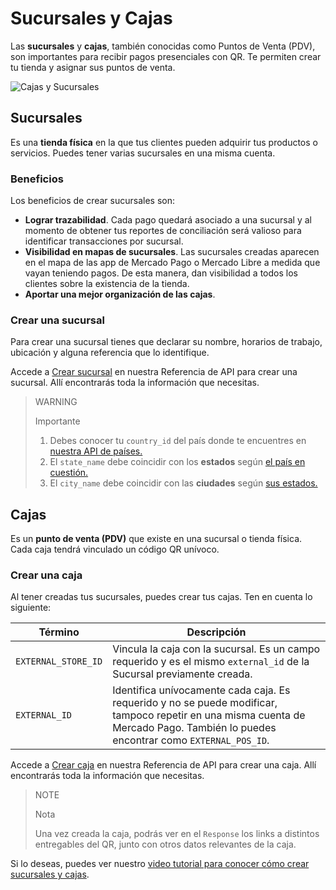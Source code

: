 # Sucursales y Cajas

Las **sucursales** y **cajas**, también conocidas como Puntos de Venta (PDV), son importantes para recibir pagos presenciales con QR. Te permiten crear tu tienda y asignar sus puntos de venta.

![Cajas y Sucursales](/images/mobile/stores_pos.es.png)

## Sucursales

Es una **tienda física** en la que tus clientes pueden adquirir tus productos o servicios. Puedes tener varias sucursales en una misma cuenta.

### Beneficios

Los beneficios de crear sucursales son:

- **Lograr trazabilidad**. Cada pago quedará asociado a una sucursal y al momento de obtener tus reportes de conciliación será valioso para identificar transacciones por sucursal.
- **Visibilidad en mapas de sucursales**. Las sucursales creadas aparecen en el mapa de las app de Mercado Pago o Mercado Libre a medida que vayan teniendo pagos. De esta manera, dan visibilidad a todos los clientes sobre la existencia de la tienda.
- **Aportar una mejor organización de las cajas**.

### Crear una sucursal

Para crear una sucursal tienes que declarar su nombre, horarios de trabajo, ubicación y alguna referencia que lo identifique.

Accede a [Crear sucursal](https://www.mercadopago[FAKER][URL][DOMAIN]/developers/es/reference/stores/_users_user_id_stores/post) en nuestra Referencia de API para crear una sucursal. Allí encontrarás toda la información que necesitas.

> WARNING
>
> Importante
>
> 1. Debes conocer tu `country_id` del país donde te encuentres en [nuestra API de países.](https://api.mercadolibre.com/countries)
> 2. El `state_name` debe coincidir con los **estados** según [el país en cuestión.](https://api.mercadolibre.com/countries/$country_id)
> 3. El `city_name` debe coincidir con las **ciudades** según [sus estados.](https://api.mercadolibre.com/states/$state_id)

## Cajas

Es un **punto de venta (PDV)** que existe en una sucursal o tienda física. Cada caja tendrá vinculado un código QR unívoco.

### Crear una caja

Al tener creadas tus sucursales, puedes crear tus cajas. Ten en cuenta lo siguiente:

| Término | Descripción |
| --- | --- |
| `EXTERNAL_STORE_ID` | Vincula la caja con la sucursal. Es un campo requerido y es el mismo `external_id` de la Sucursal previamente creada. |
| `EXTERNAL_ID` | Identifica unívocamente cada caja. Es requerido y no se puede modificar, tampoco repetir en una misma cuenta de Mercado Pago. También lo puedes encontrar como `EXTERNAL_POS_ID`. |

Accede a [Crear caja](https://www.mercadopago[FAKER][URL][DOMAIN]/developers/es/reference/pos/_pos/post) en nuestra Referencia de API para crear una caja. Allí encontrarás toda la información que necesitas.

> NOTE
>
> Nota
>
> Una vez creada la caja, podrás ver en el `Response` los links a distintos entregables del QR, junto con otros datos relevantes de la caja.

Si lo deseas, puedes ver nuestro [video tutorial para conocer cómo crear sucursales y cajas](/developers/es/docs/qr-code/resources/tutorial-videos/qr-videos-attended).